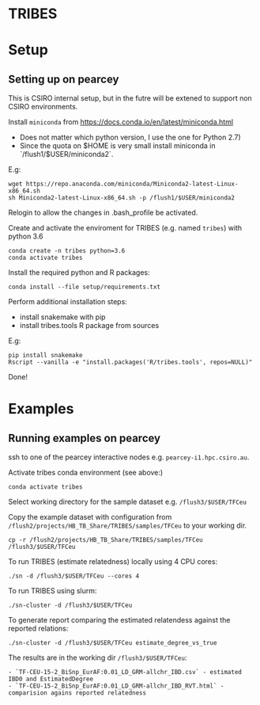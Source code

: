 TRIBES
======



# Setup


## Setting up on pearcey 

This is CSIRO internal setup, but in the futre will be extened to support 
non CSIRO environments.

Install `miniconda` from https://docs.conda.io/en/latest/miniconda.html  

- Does not matter which python version, I use the one for Python 2.7)
- Since the quota on $HOME is very small install miniconda in `/flush1/$USER/miniconda2`.

E.g:

	wget https://repo.anaconda.com/miniconda/Miniconda2-latest-Linux-x86_64.sh
	sh Miniconda2-latest-Linux-x86_64.sh -p /flush1/$USER/miniconda2

Relogin to allow the changes in .bash_profile be activated.

Create and activate the enviroment for TRIBES (e.g. named `tribes`) with python 3.6

	conda create -n tribes python=3.6
	conda activate tribes

Install the required python and R packages:

	conda install --file setup/requirements.txt

Perform additional installation steps:

* install snakemake with pip 
* install tribes.tools R package from sources

E.g:

	pip install snakemake
	Rscript --vanilla -e "install.packages('R/tribes.tools', repos=NULL)"

Done!



# Examples


## Running examples on pearcey

ssh to one of the pearcey interactive nodes e.g. `pearcey-i1.hpc.csiro.au`.

Activate tribes conda environment (see above:)

	conda activate tribes

Select working directory for the sample dataset e.g. `/flush3/$USER/TFCeu`

Copy the example dataset with configuration from `/flush2/projects/HB_TB_Share/TRIBES/samples/TFCeu` to your working dir.

	cp -r /flush2/projects/HB_TB_Share/TRIBES/samples/TFCeu /flush3/$USER/TFCeu

To run TRIBES (estimate relatedness) locally using 4 CPU cores:

	./sn -d /flush3/$USER/TFCeu --cores 4

To run TRIBES using slurm:

	./sn-cluster -d /flush3/$USER/TFCeu


To generate report comparing the estimated relatendess against the reported relations:

	./sn-cluster -d /flush3/$USER/TFCeu estimate_degree_vs_true


The results are in the working dir `/flush3/$USER/TFCeu`:

	- `TF-CEU-15-2_BiSnp_EurAF:0.01_LD_GRM-allchr_IBD.csv` - estimated IBD0 and EstimatedDegree
	- `TF-CEU-15-2_BiSnp_EurAF:0.01_LD_GRM-allchr_IBD_RVT.html` - comparision agains reported relatedness








